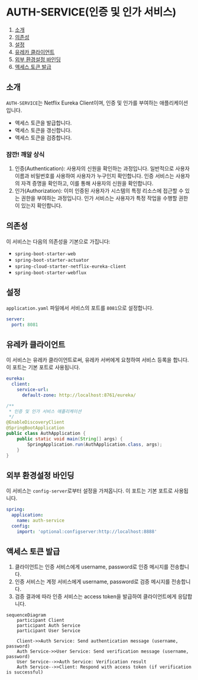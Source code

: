 # AUTH-SERVICE(인증 및 인가 서비스)
1. [소개](#소개)
2. [의존성](#의존성)
3. [설정](#설정)
4. [유레카 클라이언트](#유레카-클라이언트)
5. [외부 환경설정 바인딩](#외부-환경설정-바인딩)
6. [액세스 토큰 발급](#액세스-토큰-발급)

## 소개
`AUTH-SERVICE`는 Netflix Eureka Client이며, 인증 및 인가를 부여하는 애플리케이션입니다.
- 액세스 토큰을 발급합니다.
- 액세스 토큰을 갱신합니다.
- 액세스 토큰을 검증합니다.

### 잠깐! 깨알 상식
1. 인증(Authentication): 사용자의 신원을 확인하는 과정입니다. 일반적으로 사용자 이름과 비밀번호를 사용하여 사용자가 누구인지 확인합니다. 인증 서비스는 사용자의 자격 증명을 확인하고, 이를 통해 사용자의 신원을 확인합니다.
2. 인가(Authorization): 이미 인증된 사용자가 시스템의 특정 리소스에 접근할 수 있는 권한을 부여하는 과정입니다. 인가 서비스는 사용자가 특정 작업을 수행할 권한이 있는지 확인합니다.

## 의존성
이 서비스는 다음의 의존성을 기본으로 가집니다:
- `spring-boot-starter-web`
- `spring-boot-starter-actuator`
- `spring-cloud-starter-netflix-eureka-client`
- `spring-boot-starter-webflux`

## 설정
`application.yaml` 파일에서 서비스의 포트를 `8081`으로 설정합니다.
```yaml
server:
  port: 8081
```

## 유레카 클라이언트
이 서비스는 유레카 클라이언트로써, 유레카 서버에게 요청하여 서비스 등록을 합니다. 이 포트는 기본 포트로 사용됩니다.
```yaml
eureka:
  client:
    service-url:
      default-zone: http://localhost:8761/eureka/
```
```java
/**
 * 인증 및 인가 서비스 애플리케이션
 */
@EnableDiscoveryClient
@SpringBootApplication
public class AuthApplication {
    public static void main(String[] args) {
        SpringApplication.run(AuthApplication.class, args);
    }
}
```

## 외부 환경설정 바인딩
이 서비스는 `config-server`로부터 설정을 가져옵니다. 이 포트는 기본 포트로 사용됩니다.
```yaml
spring:
  application:
    name: auth-service
  config:
    import: 'optional:configserver:http://localhost:8888'
```


## 액세스 토큰 발급
1. 클라이언트는 인증 서비스에게 username, password로 인증 메시지를 전송합니다.
2. 인증 서비스는 계정 서비스에게 username, password로 검증 메시지를 전송합니다.
3. 검증 결과에 따라 인증 서비스는 access token을 발급하여 클라이언트에게 응답합니다.

```mermaid
sequenceDiagram
    participant Client
    participant Auth Service
    participant User Service

    Client->>Auth Service: Send authentication message (username, password)
    Auth Service->>User Service: Send verification message (username, password)
    User Service-->>Auth Service: Verification result
    Auth Service-->>Client: Respond with access token (if verification is successful)
```
